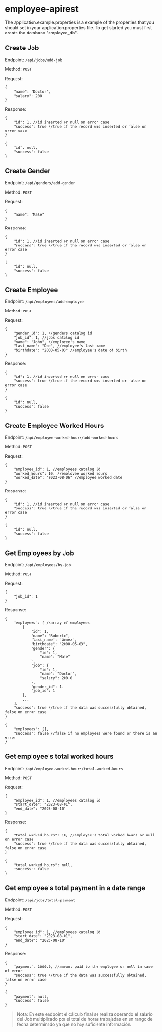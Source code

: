 # employee-apirest
The application.example.properties is a example of the properties that you should set in your application.properties file.
To get started you must first create the database "employee_db".

## Create Job

Endpoint: `/api/jobs/add-job`

Method: `POST`

Request:

```jsonc
{
    "name": "Doctor",
    "salary": 200
}
```

Response:

```jsonc
{
    "id": 1, //id inserted or null on error case
    "success": true //true if the record was inserted or false on error case
}
```

```jsonc
{
    "id": null,
    "success": false
}
```

## Create Gender

Endpoint: `/api/genders/add-gender`

Method: `POST`

Request:

```jsonc
{
    "name": "Male"
}
```

Response:

```jsonc
{
    "id": 1, //id inserted or null on error case
    "success": true //true if the record was inserted or false on error case
}
```

```jsonc
{
    "id": null,
    "success": false
}
```
## Create Employee

Endpoint: `/api/employees/add-employee`

Method: `POST`

Request:

```jsonc
{
    "gender_id": 1, //genders catalog id
    "job_id": 1, //jobs catalog id
    "name": "John", //employee's name
    "last_name": "Doe", //employee's last name
    "birthdate": "2000-05-03" //employee's date of birth
}
```

Response:

```jsonc
{
    "id": 1, //id inserted or null on error case
    "success": true //true if the record was inserted or false on error case
}
```

```jsonc
{
    "id": null,
    "success": false
}
```

## Create Employee Worked Hours

Endpoint: `/api/employee-worked-hours/add-worked-hours`

Method: `POST`

Request:

```jsonc
{
    "employee_id": 1, //employees catalog id
    "worked_hours": 10, //employee worked hours
    "worked_date": "2023-08-06" //employee worked date
}
```

Response:

```jsonc
{
    "id": 1, //id inserted or null on error case
    "success": true //true if the record was inserted or false on error case
}
```

```jsonc
{
    "id": null,
    "success": false
}
```

## Get Employees by Job

Endpoint: `/api/employees/by-job`

Method: `POST`

Request:

```jsonc
{
    "job_id": 1
}
```

Response:

```jsonc
{
    "employees": [ //array of employees
        {
            "id": 1,
            "name": "Roberto",
            "last_name": "Gomez",
            "birthdate": "2000-05-03",
            "gender": {
                "id": 1,
                "name": "Male"
            },
            "job": {
                "id": 1,
                "name": "Doctor",
                "salary": 200.0
            },
            "gender_id": 1,
            "job_id": 1
        },
        ...
    ],
    "success": true //true if the data was successfully obtained, false on error case
}
```

```jsonc
{
    "employees": [],
    "success": false //false if no employees were found or there is an error
}
```

## Get employee's total worked hours

Endpoint: `/api/employee-worked-hours/total-worked-hours`

Method: `POST`

Request:

```jsonc
{
    "employee_id": 1, //employees catalog id
    "start_date": "2023-08-01",
    "end_date": "2023-08-10"
}
```
Response:

```jsonc
{
    "total_worked_hours": 10, //employee's total worked hours or null on error case
    "success": true //true if the data was successfully obtained, false on error case
}
```

```jsonc
{
    "total_worked_hours": null,
    "success": false
}
```

## Get employee's total payment in a date range

Endpoint: `/api/jobs/total-payment`

Method: `POST`

Request:

```jsonc
{
    "employee_id": 1, //employees catalog id
    "start_date": "2023-08-01",
    "end_date": "2023-08-10"
}
```
Response:

```jsonc
{
    "payment": 2000.0, //amount paid to the employee or null in case of error
    "success": true //true if the data was successfully obtained, false on error case
}
```

```jsonc
{
    "payment": null,
    "success": false
}
```

> Nota: En este endpoint el cálculo final se realiza operando el salario del Job multiplicado por el total de horas trabajadas en un rango de fecha determinado ya que no hay suficiente información.
